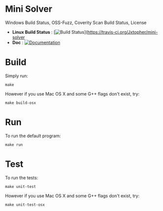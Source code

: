 # Mini Solver

Windows Build Status, OSS-Fuzz, Coverity Scan Build Status, License

- **Linux Build Status** : [![Build Status](https://travis-ci.org/Jxtopher/mini-solver.svg?branch=master)](https://travis-ci.org/Jxtopher/mini-solver
- **Doc** : [![Documentation](https://img.shields.io/badge/docs-doxygen-blue.svg)](http://nlohmann.github.io/json)



# Build

Simply run:

```
make
```

However if you use Mac OS X and some G++ flags don't exist, try:

```
make build-osx
```

# Run

To run the default program:

```
make run
```

# Test

To run the tests:

```
make unit-test
```

However if you use Mac OS X and some G++ flags don't exist, try:

```
make unit-test-osx
```

